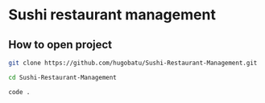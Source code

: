 # Sushi restaurant management
## How to open project
```sh
git clone https://github.com/hugobatu/Sushi-Restaurant-Management.git
```
```sh
cd Sushi-Restaurant-Management
```
```sh
code .
```

